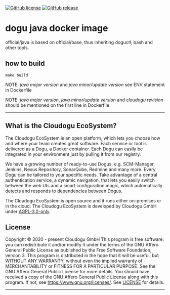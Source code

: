 [![GitHub license](https://img.shields.io/github/license/cloudogu/java.svg)](https://github.com/cloudogu/java/blob/master/LICENSE)
[![GitHub release](https://img.shields.io/github/release/cloudogu/java.svg)](https://github.com/cloudogu/java/releases)

# dogu java docker image

official/java is based on official/base, thus inheriting doguctl, bash and other tools.

## how to build

    make build


NOTE: _java major version_ and _java minor/update version_ see ENV statement in Dockerfile

NOTE: _java major version_, _java minor/update version_ and _cloudogu revision_ should be mentioned on the first line in Dockerfile

---
## What is the Cloudogu EcoSystem?
The Cloudogu EcoSystem is an open platform, which lets you choose how and where your team creates great software. Each service or tool is delivered as a Dogu, a Docker container. Each Dogu can easily be integrated in your environment just by pulling it from our registry.

We have a growing number of ready-to-use Dogus, e.g. SCM-Manager, Jenkins, Nexus Repository, SonarQube, Redmine and many more. Every Dogu can be tailored to your specific needs. Take advantage of a central authentication service, a dynamic navigation, that lets you easily switch between the web UIs and a smart configuration magic, which automatically detects and responds to dependencies between Dogus.

The Cloudogu EcoSystem is open source and it runs either on-premises or in the cloud. The Cloudogu EcoSystem is developed by Cloudogu GmbH under [AGPL-3.0-only](https://spdx.org/licenses/AGPL-3.0-only.html).

## License
Copyright © 2020 - present Cloudogu GmbH
This program is free software: you can redistribute it and/or modify it under the terms of the GNU Affero General Public License as published by the Free Software Foundation, version 3.
This program is distributed in the hope that it will be useful, but WITHOUT ANY WARRANTY; without even the implied warranty of MERCHANTABILITY or FITNESS FOR A PARTICULAR PURPOSE. See the GNU Affero General Public License for more details.
You should have received a copy of the GNU Affero General Public License along with this program. If not, see https://www.gnu.org/licenses/.
See [LICENSE](LICENSE) for details.


---